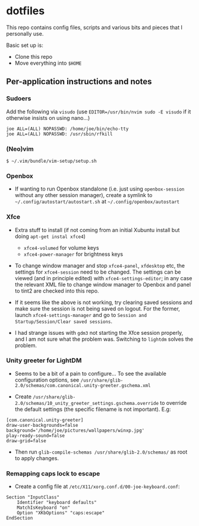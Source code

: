 # dotfiles

This repo contains config files, scripts and various bits and pieces that I
personally use.

Basic set up is:

- Clone this repo
- Move everything into `$HOME`

## Per-application instructions and notes

### Sudoers

Add the following via `visudo` (use `EDITOR=/usr/bin/nvim sudo -E visudo` if it
otherwise insists on using nano...)

```
joe ALL=(ALL) NOPASSWD: /home/joe/bin/echo-tty
joe ALL=(ALL) NOPASSWD: /usr/sbin/rfkill
```

### (Neo)vim

```
$ ~/.vim/bundle/vim-setup/setup.sh
```

### Openbox

* If wanting to run Openbox standalone (i.e. just using `openbox-session`
  without any other session manager), create a symlink to
  `~/.config/autostart/autostart.sh` at `~/.config/openbox/autostart`

### Xfce

* Extra stuff to install (if not coming from an initial Xubuntu install but
  doing `apt-get instal xfce4`)
    * `xfce4-volumed` for volume keys
    * `xfce4-power-manager` for brightness keys

* To change window manager and stop `xfce4-panel`, `xfdesktop` etc, the
  settings for `xfce4-session` need to be changed. The settings can be viewed
  (and in principle edited) with `xfce4-settings-editor`; in any case the
  relevant XML file to change window manager to Openbox and panel to tint2 are
  checked into this repo.

* If it seems like the above is not working, try clearing saved sessions and
  make sure the session is not being saved on logout. For the former, launch
  `xfce4-settings-manager` and go to `Session and Startup/Session/Clear saved
  sessions`.

* I had strange issues with `gdm3` not starting the Xfce session properly, and
  I am not sure what the problem was. Switching to `lightdm` solves the
  problem.

### Unity greeter for LightDM

* Seems to be a bit of a pain to configure... To see the available
  configuration options, see `/usr/share/glib-2.0/schemas/com.canonical.unity-greeter.gschema.xml`

* Create
  `/usr/share/glib-2.0/schemas/10_unity_greeter_settings.gschema.override` to
  override the default settings (the specific filename is not important). E.g:

```
[com.canonical.unity-greeter]
draw-user-backgrounds=false
background='/home/joe/pictures/wallpapers/winxp.jpg'
play-ready-sound=false
draw-grid=false
```

* Then run `glib-compile-schemas /usr/share/glib-2.0/schemas/` as root to apply
  changes.

### Remapping caps lock to escape

* Create a config file at `/etc/X11/xorg.conf.d/00-joe-keyboard.conf`:

```
Section "InputClass"
    Identifier "keyboard defaults"
    MatchIsKeyboard "on"
    Option "XKbOptions" "caps:escape"
EndSection
```
